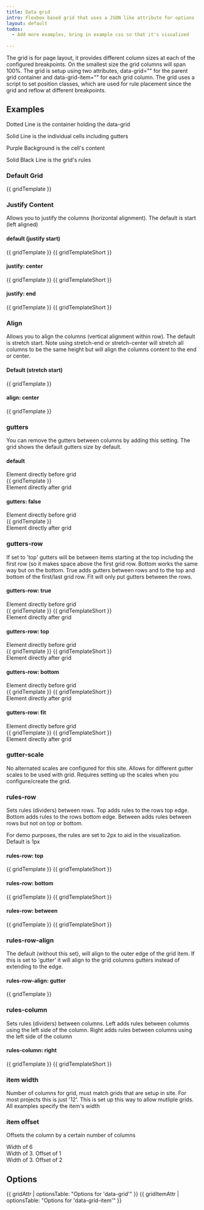 ```yaml
---
title: Data grid
intro: Flexbox based grid that uses a JSON like attribute for options
layout: default
todos: 
  - Add more examples, bring in example css so that it's visualized
  
---
```


The grid is for page layout, it provides different column sizes at each of the configured breakpoints.
On the smallest size the grid columns will span 100%. The grid is setup using two attributes, data-grid="" for the parent grid container and data-grid-item="" for each grid column. The grid uses a script to set position classes, which are used for rule placement since the grid and reflow at different breakpoints.

## Examples

<p>Dotted Line is the container holding the data-grid</p>
<p>Solid Line is the individual cells including gutters</p>
<p>Purple Background is the cell's content</p>
<p>Solid Black Line is the grid's rules</p>

### Default Grid
<div class="demo-grid__container">
  <div data-grid="columns: 12" class="demo-grid">
    {{ gridTemplate }}
  </div>
</div>

### Justify Content
<p>Allows you to justify the columns (horizontal alignment). The default is start (left aligned)</p>

#### default (justify start)
<div class="demo-grid__container">
  <div data-grid="columns: 12" class="demo-grid">
    {{ gridTemplate }}
    {{ gridTemplateShort }}
  </div>
</div>

#### justify: center

<div class="demo-grid__container">
  <div data-grid="columns: 12, justify: center" class="demo-grid">
    {{ gridTemplate }}
    {{ gridTemplateShort }}
  </div>
</div>

#### justify: end

<div class="demo-grid__container">
  <div data-grid="columns: 12, justify: end" class="demo-grid">
    {{ gridTemplate }}
    {{ gridTemplateShort }}
  </div>
</div>

### Align

<p>Allows you to align the columns (vertical alignment within row). The default is stretch start. Note using stretch-end or stretch-center will stretch all columns to be the same height but will align the columns content to the end or center.</p>

#### Default (stretch start)

<div class="demo-grid__container">
  <div data-grid="columns: 12" class="demo-grid">
    {{ gridTemplate }}
  </div>
</div> 

#### align: center

<div class="demo-grid__container">
  <div data-grid="columns: 12, align: center" class="demo-grid">
    {{ gridTemplate }}
  </div>
</div> 

### gutters

<p>	
You can remove the gutters between columns by adding this setting. The grid shows the default gutters size by default.</p>

#### default

<div class="demo-sandwich">Element directly before grid</div>
<div class="demo-grid__container">
  <div data-grid="columns: 12" class="demo-grid">
    {{ gridTemplate }}
  </div>
</div> 
<div class="demo-sandwich">Element directly after grid</div>

#### gutters: false

<div class="demo-sandwich">Element directly before grid</div>
<div class="demo-grid__container">
  <div data-grid="columns: 12, gutters: false" class="demo-grid">
    {{ gridTemplate }}
  </div>
</div> 
<div class="demo-sandwich">Element directly after grid</div>

### gutters-row

<p>If set to 'top' gutters will be between items starting at the top including the first row (so it makes space above the first grid row. Bottom works the same way but on the bottom. True adds gutters between rows and to the top and bottom of the first/last grid row. Fit will only put gutters between the rows.</p>

#### gutters-row: true

<div class="demo-sandwich">Element directly before grid</div>
<div class="demo-grid__container">
  <div data-grid="columns: 12, gutters-row: true" class="demo-grid">
    {{ gridTemplate }}
    {{ gridTemplateShort }}
  </div>
</div> 
<div class="demo-sandwich">Element directly after grid</div>

#### gutters-row: top

<div class="demo-sandwich">Element directly before grid</div>
<div class="demo-grid__container">
  <div data-grid="columns: 12, gutters-row: top" class="demo-grid">
    {{ gridTemplate }}
    {{ gridTemplateShort }}
  </div>
</div> 
<div class="demo-sandwich">Element directly after grid</div>

#### gutters-row: bottom

<div class="demo-sandwich">Element directly before grid</div>
<div class="demo-grid__container">
  <div data-grid="columns: 12, gutters-row: bottom" class="demo-grid">
    {{ gridTemplate }}
    {{ gridTemplateShort }}
  </div>
</div> 
<div class="demo-sandwich">Element directly after grid</div>

#### gutters-row: fit

<div class="demo-sandwich">Element directly before grid</div>
<div class="demo-grid__container">
  <div data-grid="columns: 12, gutters-row: fit" class="demo-grid">
    {{ gridTemplate }}
    {{ gridTemplateShort }}
  </div>
</div> 
<div class="demo-sandwich">Element directly after grid</div>


### gutter-scale

<p>
  No alternated scales are configured for this site. Allows for different gutter scales to be used with grid. Requires setting up the scales when you configure/create the grid.
</p>

### rules-row

<p>	
  Sets rules (dividers) between rows. Top adds rules to the rows top edge. Bottom adds rules to the rows bottom edge. Between adds rules between rows but not on top or bottom.
</p>
<p>	
  For demo purposes, the rules are set to 2px to aid in the visualization. Default is 1px
</p>

#### rules-row: top

<div class="demo-grid__container">
  <div data-grid="columns: 12, rules-row: top" class="demo-grid">
    {{ gridTemplate }}
    {{ gridTemplateShort }}
  </div>
</div> 

#### rules-row: bottom

<div class="demo-grid__container">
  <div data-grid="columns: 12, rules-row: bottom" class="demo-grid">
    {{ gridTemplate }}
    {{ gridTemplateShort }}
  </div>
</div> 

#### rules-row: between

<div class="demo-grid__container">
  <div data-grid="columns: 12, rules-row: between" class="demo-grid">
    {{ gridTemplate }}
    {{ gridTemplateShort }}
  </div>
</div> 

### rules-row-align

<p>
  The default (without this set), will align to the outer edge of the grid item. If this is set to 'gutter' it will align to the grid columns gutters instead of extending to the edge.
</p>

#### rules-row-align: gutter

<div class="demo-grid__container">
  <div data-grid="columns: 12, rules-row: top, rules-row-align: gutter" class="demo-grid">
    {{ gridTemplate }}
  </div>
</div>

### rules-column

<p>Sets rules (dividers) between columns. Left adds rules between columns using the left side of the column. Right adds rules between columns using the left side of the column</p>

#### rules-column: right

<div class="demo-grid__container">
  <div data-grid="columns: 12, rules-column: right" class="demo-grid">
    {{ gridTemplate }}
    {{ gridTemplateShort }}
  </div>
</div>

### item width

<p>	
  Number of columns for grid, must match grids that are setup in site. For most projects this is just '12'. This is set up this way to allow mutliple grids. All examples specify the item's width
</p>

### item offset

<p>	Offsets the column by a certain number of columns</p>

<div class="demo-grid__container">
  <div data-grid="columns: 12" class="demo-grid">
    <div data-grid-item="width: 3" class="demo-grid__cell">
    <div class="demo-grid__content">
      Width of 6
    </div>
  </div>
  <div data-grid-item="width: 3, offset: 1" class="demo-grid__cell">
    <div class="demo-grid__content">
      Width of 3. Offset of 1
    </div>
  </div>
  <div data-grid-item="width: 3, offset: 2" class="demo-grid__cell">
    <div class="demo-grid__content">
      Width of 3. Offset of 2
    </div>
  </div>
  </div>
</div>

## Options


{{ gridAttr | optionsTable: "Options for 'data-grid'" }}
{{ gridItemAttr | optionsTable: "Options for 'data-grid-item'" }}
